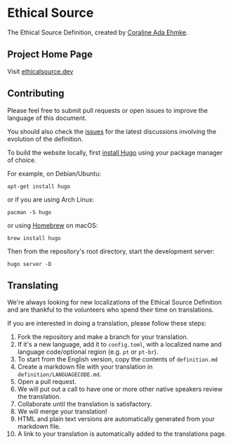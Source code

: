 # Ethical Source
The Ethical Source Definition, created by [Coraline Ada Ehmke](https://where.coraline.codes/).

## Project Home Page

Visit [ethicalsource.dev](https://ethicalsource.dev/)

## Contributing

Please feel free to submit pull requests or open issues to improve the language
of this document.

You should also check the [issues](https://github.com/ContributorCovenant/ethicalsource/issues)
for the latest discussions involving the evolution of the definition.

To build the website locally, first [install Hugo](https://gohugo.io/getting-started/installing)
using your package manager of choice.

For example, on Debian/Ubuntu:
```
apt-get install hugo
```

or if you are using Arch Linux:
```
pacman -S hugo
```

or using [Homebrew](https://brew.sh) on macOS:
```
brew install hugo
```

Then from the repository's root directory, start the development server:
```
hugo server -D
```

## Translating

We're always looking for new localizations of the Ethical Source Definition and are thankful to the volunteers who spend their time on translations.

If you are interested in doing a translation, please follow these steps:

1. Fork the repository and make a branch for your translation.
1. If it's a new language, add it to `config.toml`,
  with a localized name and language code/optional region (e.g. `pt` or `pt-br`).
1. To start from the English version, copy the contents of `definition.md`
1. Create a markdown file with your translation in `definition/LANGUAGECODE.md`.
1. Open a pull request.
1. We will put out a call to have one or more other native speakers review the translation.
1. Collaborate until the translation is satisfactory.
1. We will merge your translation!
1. HTML and plain text versions are automatically generated from your markdown file.
1. A link to your translation is automatically added to the translations page.
